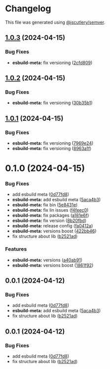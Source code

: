 # Changelog

This file was generated using [@jscutlery/semver](https://github.com/jscutlery/semver).

## [1.0.3](https://github.com/ChristopherPHolder/app-speed/compare/esbuild-meta-1.0.2...esbuild-meta-1.0.3) (2024-04-15)


### Bug Fixes

* **esbuild-meta:** fix versioning ([2cfd809](https://github.com/ChristopherPHolder/app-speed/commit/2cfd809709bb595b8fc118e0530497d7e25ae6c3))



## [1.0.2](https://github.com/ChristopherPHolder/app-speed/compare/esbuild-meta-1.0.1...esbuild-meta-1.0.2) (2024-04-15)


### Bug Fixes

* **esbuild-meta:** fix versioning ([30b35b1](https://github.com/ChristopherPHolder/app-speed/commit/30b35b11e55df6a87db3be0a8d526ead284fcd16))



## [1.0.1](https://github.com/ChristopherPHolder/app-speed/compare/esbuild-meta-1.0.0...esbuild-meta-1.0.1) (2024-04-15)


### Bug Fixes

* **esbuild-meta:** fix versioning ([7969e24](https://github.com/ChristopherPHolder/app-speed/commit/7969e245c84f3797969fb034630d235b0b6ded40))
* **esbuild-meta:** fix versioning ([8963a1f](https://github.com/ChristopherPHolder/app-speed/commit/8963a1fb3dc25c4f5c4e3c64b82e91eb6b9e3ce6))



# 0.1.0 (2024-04-15)


### Bug Fixes

* add esbuild meta ([0d77fd8](https://github.com/ChristopherPHolder/app-speed/commit/0d77fd84fec7abe84f15f3847526d220396d0ada))
* **esbuild-meta:** add esbuild meta ([5aca4b3](https://github.com/ChristopherPHolder/app-speed/commit/5aca4b35979800e7f9dfefc40e4f63ebf25a74e1))
* **esbuild-meta:** fix bin ([5e8431e](https://github.com/ChristopherPHolder/app-speed/commit/5e8431e14a8808da47e18803f48e393dad3e7150))
* **esbuild-meta:** fix lin issues ([f4feec0](https://github.com/ChristopherPHolder/app-speed/commit/f4feec0b213c2abe642e28be2f95c549c1cc626c))
* **esbuild-meta:** fix packages ([a181e6f](https://github.com/ChristopherPHolder/app-speed/commit/a181e6f94cc3e8341e8b81669dfe30060e7eb845))
* **esbuild-meta:** fix version ([8b20fbd](https://github.com/ChristopherPHolder/app-speed/commit/8b20fbde17553ebf79e3289f2e7f4b7735debab1))
* **esbuild-meta:** release config ([fa0412a](https://github.com/ChristopherPHolder/app-speed/commit/fa0412a5549c908850f6e3c2388c6b27a2cf9c6e))
* **esbuild-meta:** versions boost ([422bb46](https://github.com/ChristopherPHolder/app-speed/commit/422bb46fbcede4c245d8d81da70ff39f59188f1a))
* fix structure about lib ([b2521ad](https://github.com/ChristopherPHolder/app-speed/commit/b2521add2513454bd605e710bb9479c4bb390036))


### Features

* **esbuild-meta:** versions ([a40ab91](https://github.com/ChristopherPHolder/app-speed/commit/a40ab918330033a1e39997f521d8d76b4ff64b5e))
* **esbuild-meta:** versions boost ([1861f92](https://github.com/ChristopherPHolder/app-speed/commit/1861f92c5512a468de2271f767084c01a660b6ac))



## 0.0.1 (2024-04-12)

### Bug Fixes

* add esbuild meta ([0d77fd8](https://github.com/ChristopherPHolder/app-speed/commit/0d77fd84fec7abe84f15f3847526d220396d0ada))
* **esbuild-meta:** add esbuild meta ([5aca4b3](https://github.com/ChristopherPHolder/app-speed/commit/5aca4b35979800e7f9dfefc40e4f63ebf25a74e1))
* fix structure about lib ([b2521ad](https://github.com/ChristopherPHolder/app-speed/commit/b2521add2513454bd605e710bb9479c4bb390036))

## 0.0.1 (2024-04-12)


### Bug Fixes

* add esbuild meta ([0d77fd8](https://github.com/ChristopherPHolder/app-speed/commit/0d77fd84fec7abe84f15f3847526d220396d0ada))
* fix structure about lib ([b2521ad](https://github.com/ChristopherPHolder/app-speed/commit/b2521add2513454bd605e710bb9479c4bb390036))
